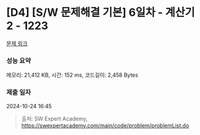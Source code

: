 # [D4] [S/W 문제해결 기본] 6일차 - 계산기2 - 1223 

[문제 링크](https://swexpertacademy.com/main/code/problem/problemDetail.do?contestProbId=AV14nnAaAFACFAYD) 

### 성능 요약

메모리: 21,412 KB, 시간: 152 ms, 코드길이: 2,458 Bytes

### 제출 일자

2024-10-24 16:45



> 출처: SW Expert Academy, https://swexpertacademy.com/main/code/problem/problemList.do
